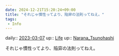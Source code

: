 ```yaml
---
date: 2024-12-21T15:20:24+09:00
title: "それじゃ慣性ってより、陥穽の法則ってねえ。"
tags:
 - Info
---
```


daily:: [2023-03-07](/Daily_Note/2023-03-07.md)
up:: [Life](Bar/Novel/Chaos/Life.md)
up:: [Narana_Tsunohashi](Bar/Novel/Nacaria/Narana_Tsunohashi.md)

それじゃ慣性ってより、陥穽の法則ってねえ。